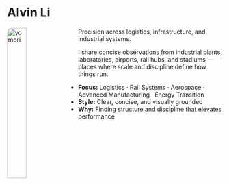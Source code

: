 # Alvin Li

<img src="/alvin-site/JPG_VID/yomori.jpg" alt="yomori" width="30%" align="left" style="margin-right:15px; border-radius:10px;" />

Precision across logistics, infrastructure, and industrial systems.

I share concise observations from industrial plants, laboratories, airports, rail hubs, and stadiums — places where scale and discipline define how things run.

- **Focus:** Logistics · Rail Systems · Aerospace · Advanced Manufacturing · Energy Transition
- **Style:** Clear, concise, and visually grounded
- **Why:** Finding structure and discipline that elevates performance
